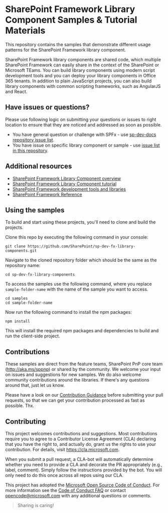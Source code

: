# SharePoint Framework Library Component Samples & Tutorial Materials

This repository contains the samples that demonstrate different usage patterns for the SharePoint Framework library component.

SharePoint Framework library components are shared code, which multiple SharePoint Framework can easily share in the context of the SharePoint or Microsoft TEams. You can build library components using modern script development tools and you can deploy your library components in Office 365 tenants. In addition to plain JavaScript projects, you can also build library components with common scripting frameworks, such as AngularJS and React. 

## Have issues or questions?

Please use following logic on submitting your questions or issues to right location to ensure that they are noticed and addressed as soon as possible.

* You have general question or challenge with SPFx - use [sp-dev-docs repository issue list](https://github.com/SharePoint/sp-dev-docs/issues).
* You have issue on specific library component or sample - use [issue list in this repository](https://github.com/SharePoint/sp-dev-fx-library-component/issues).

## Additional resources

* [SharePoint Framework Library Component overview](https://docs.microsoft.com/en-us/sharepoint/dev/spfx/library-component-overview)
* [SharePoint Framework Library Component tutorial](https://docs.microsoft.com/en-us/sharepoint/dev/spfx/library-component-tutorial)
* [SharePoint Framework development tools and libraries](http://dev.office.com/sharepoint/docs/spfx/tools-and-libraries)
* [SharePoint Framework Reference](http://aka.ms/spfx-reference)

## Using the samples

To build and start using these projects, you'll need to clone and build the projects.

Clone this repo by executing the following command in your console:

```shell
git clone https://github.com/SharePoint/sp-dev-fx-library-components.git
```

Navigate to the cloned repository folder which should be the same as the repository name:

```shell
cd sp-dev-fx-library-components
```

To access the samples use the following command, where you replace `sample-folder-name` with the name of the sample you want to access.

```shell
cd samples
cd sample-folder-name
```
Now run the following command to install the npm packages:

```shell
npm install
```

This will install the required npm packages and dependencies to build and run the client-side project.


## Contributions

These samples are direct from the feature teams, SharePoint PnP core team (http://aka.ms/sppnp) or shared by the community. We welcome your input on issues and suggestions for new samples. We do also welcome community contributions around the libraries. If there's any questions around that, just let us know.

Please have a look on our [Contribution Guidance](./.github/CONTRIBUTING.md) before submitting your pull requests, so that we can get your contribution processed as fast as possible. Thx.

## Contributing

This project welcomes contributions and suggestions.  Most contributions require you to agree to a
Contributor License Agreement (CLA) declaring that you have the right to, and actually do, grant us
the rights to use your contribution. For details, visit https://cla.microsoft.com.

When you submit a pull request, a CLA-bot will automatically determine whether you need to provide
a CLA and decorate the PR appropriately (e.g., label, comment). Simply follow the instructions
provided by the bot. You will only need to do this once across all repos using our CLA.

This project has adopted the [Microsoft Open Source Code of Conduct](https://opensource.microsoft.com/codeofconduct/).
For more information see the [Code of Conduct FAQ](https://opensource.microsoft.com/codeofconduct/faq/) or
contact [opencode@microsoft.com](mailto:opencode@microsoft.com) with any additional questions or comments.

> Sharing is caring!